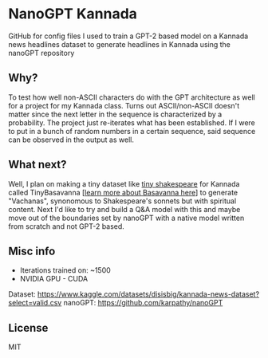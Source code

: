 # NanoGPT Kannada
GitHub for config files I used to train a GPT-2 based model on a Kannada news headlines dataset to generate headlines in Kannada using the nanoGPT repository

## Why?
To test how well non-ASCII characters do with the GPT architecture as well for a project for my Kannada class.
Turns out ASCII/non-ASCII doesn't matter since the next letter in the sequence is characterized by a probability. The project just re-iterates what has been established.
If I were to put in a bunch of random numbers in a certain sequence, said sequence can be observed in the output as well.

## What next?
Well, I plan on making a tiny dataset like [tiny shakespeare]() for Kannada called TinyBasavanna [[learn more about Basavanna here]()] to generate "Vachanas", synonomous to Shakespeare's sonnets but with spiritual content.
Next I'd like to try and build a Q&A model with this and maybe move out of the boundaries set by nanoGPT with a native model written from scratch and not GPT-2 based.

## Misc info
- Iterations trained on: ~1500
- NVIDIA GPU - CUDA

Dataset: https://www.kaggle.com/datasets/disisbig/kannada-news-dataset?select=valid.csv
nanoGPT: https://github.com/karpathy/nanoGPT

## License
MIT
